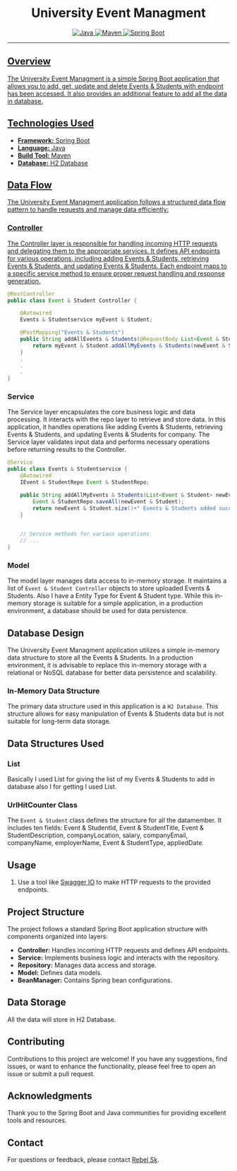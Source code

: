 # <h1 align="center"> University Event Managment </h1>
<p align="center">
<a href="Java url">
<img alt="Java" src="https://img.shields.io/badge/Java->=8-darkblue.svg" />
</a>
<a href="Maven url" >
<img alt="Maven" src="https://img.shields.io/badge/maven-4.0-brightgreen.svg" />
</a>
<a href="Spring Boot url" >
<img alt="Spring Boot" src="https://img.shields.io/badge/Spring Boot-3.1.3-brightgreen.svg" />

</p>

 

---

 

<p align="left">

 

## Overview

 

The University Event Managment is a simple Spring Boot application that allows you to add, get, update and delete Events & Students with endpoint has been accessed. It also provides an additional feature to add all the data in database.

 

## Technologies Used

 

- **Framework:** Spring Boot
- **Language:** Java
- **Build Tool:** Maven
- **Database:** H2 Database

 

## Data Flow

 

The University Event Managment application follows a structured data flow pattern to handle requests and manage data efficiently:

 

### Controller

 

The Controller layer is responsible for handling incoming HTTP requests and delegating them to the appropriate services. It defines API endpoints for various operations, including adding Events & Students, retrieving Events & Students, and updating Events & Students. Each endpoint maps to a specific service method to ensure proper request handling and response generation.

 

```java
@RestController
public class Event & Student Controller {

    @Autowired
    Events & Studentservice myEvent & Student;

    @PostMapping("Events & Students")
    public String addAllEvents & Students(@RequestBody List<Event & Student> newEvent & Student){
        return myEvent & Student.addAllMyEvents & Students(newEvent & Student);
    }
    .
    .
    .
}
```

 

### Service

 

The Service layer encapsulates the core business logic and data processing. It interacts with the repo layer to retrieve and store data. In this application, it handles operations like adding Events & Students, retrieving Events & Students, and updating Events & Students for company. The Service layer validates input data and performs necessary operations before returning results to the Controller.

 

```java
@Service
public class Events & Studentservice {
    @Autowired
    IEvent & StudentRepo Event & StudentRepo;

    public String addAllMyEvents & Students(List<Event & Student> newEvent & Student) {
        Event & StudentRepo.saveAll(newEvent & Student);
        return newEvent & Student.size()+" Events & Students added successfully";
    }
 

    // Service methods for various operations
    // ...
}
```

 

### Model

 

The model layer manages data access to in-memory storage. It maintains a list of `Event & Student Controller` objects to store uploaded Events & Students. Also I have a Entity Type for Event & Student type. While this in-memory storage is suitable for a simple application, in a production environment, a database should be used for data persistence.

 



## Database Design

 

The University Event Managment application utilizes a simple in-memory data structure to store all the Events & Students. In a production environment, it is advisable to replace this in-memory storage with a relational or NoSQL database for better data persistence and scalability.

 

### In-Memory Data Structure

 

The primary data structure used in this application is a `H2 Database`. This structure allows for easy manipulation of Events & Students data but is not suitable for long-term data storage.

 



 

## Data Structures Used


### List
Basically I used List for giving the list of my Events & Students to add in database also I for getting I used List.



 

### UrlHitCounter Class

 

The `Event & Student` class defines the structure for all the datamember. It includes ten fields: Event & StudentId, Event & StudentTitle, Event & StudentDescription, companyLocation, salary, companyEmail, companyName, employerName, Event & StudentType, appliedDate.

 
 

 




 

## Usage

 

1. Use a tool like [Swagger IO](https://swagger.io/) to make HTTP requests to the provided endpoints.


 

## Project Structure

 

The project follows a standard Spring Boot application structure with components organized into layers:

 

- **Controller:** Handles incoming HTTP requests and defines API endpoints.
- **Service:** Implements business logic and interacts with the repository.
- **Repository:** Manages data access and storage.
- **Model:** Defines data models.
- **BeanManager:** Contains Spring bean configurations.

 

## Data Storage

 

All the data will store in H2 Database.

 

## Contributing

 

Contributions to this project are welcome! If you have any suggestions, find issues, or want to enhance the functionality, please feel free to open an issue or submit a pull request.

 

 

<!-- Acknowledgments -->
## Acknowledgments
Thank you to the Spring Boot and Java communities for providing excellent tools and resources.

 

<!-- Contact -->
## Contact
For questions or feedback, please contact [Rebel Sk](mailto:iamrebelsk@gmail.com).
